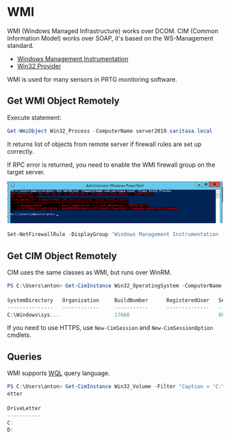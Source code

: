 WMI
===

WMI (Windows Managed Infrastructure) works over DCOM. CIM (Common Information Model) works over SOAP, it's based on the WS-Management standard.

- [Windows Management Instrumentation](https://docs.microsoft.com/en-us/windows/desktop/wmisdk/wmi-start-page)
- [Win32 Provider](https://docs.microsoft.com/en-us/windows/desktop/CIMWin32Prov/win32-provider)

WMI is used for many sensors in PRTG monitoring software.

Get WMI Object Remotely
-----------------------

Execute statement:

```powershell
Get-WmiObject Win32_Process -ComputerName server2019.saritasa.local
```

It returns list of objects from remote server if firewall rules are set up correctly.

If RPC error is returned, you need to enable the WMI firewall group on the target server.

![](./images/Wmi01.png)

```powershell
Set-NetFirewallRule -DisplayGroup 'Windows Management Instrumentation (WMI)' -Enabled True
```

Get CIM Object Remotely
-----------------------

CIM uses the same classes as WMI, but runs over WinRM.

```powershell
PS C:\Users\anton> Get-CimInstance Win32_OperatingSystem -ComputerName server2019

SystemDirectory   Organization     BuildNumber      RegisteredUser   SerialNumber     Version          PSComputerName
---------------   ------------     -----------      --------------   ------------     -------          --------------
C:\Windows\sys...                  17666                             00395-60000-0... 10.0.17666       server2019
```

If you need to use HTTPS, use `New-CimSession` and `New-CimSessionOption` cmdlets.

Queries
-------

WMI supports [WQL](https://docs.microsoft.com/en-us/windows/desktop/WmiSdk/wql-sql-for-wmi) query language.

```powershell
PS C:\Users\anton> Get-CimInstance Win32_Volume -Filter "Caption = 'C:\\' OR DeviceID LIKE '%d77cde96%'" | select DriveL
etter

DriveLetter
-----------
C:
D:
```
